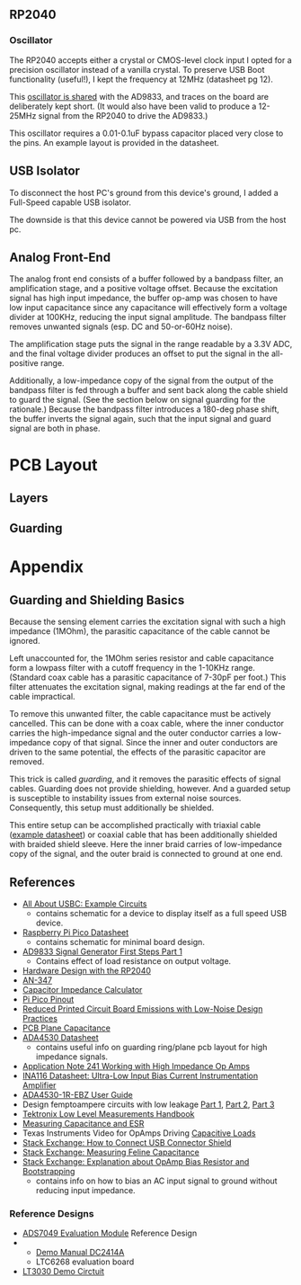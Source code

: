 ## RP2040

### Oscillator
The RP2040 accepts either a crystal or CMOS-level clock input
I opted for a precision oscillator instead of a vanilla crystal.
To preserve USB Boot functionality (useful!), I kept the frequency at 12MHz (datasheet pg 12).

This [oscillator is shared](https://electronics.stackexchange.com/questions/27989/sharing-an-oscillator-between-two-ics) with the AD9833, and traces on the board are deliberately kept short.
(It would also have been valid to produce a 12-25MHz signal from the RP2040 to drive the AD9833.)

This oscillator requires a 0.01-0.1uF bypass capacitor placed very close to the pins.
An example layout is provided in the datasheet.


## USB Isolator
To disconnect the host PC's ground from this device's ground, I added a Full-Speed capable USB isolator.

The downside is that this device cannot be powered via USB from the host pc.


## Analog Front-End
The analog front end consists of a buffer followed by a bandpass filter, an amplification stage, and a positive voltage offset.
Because the excitation signal has high input impedance, the buffer op-amp was chosen to have low input capacitance since any capacitance will effectively form a voltage divider at 100KHz, reducing the input signal amplitude.
The bandpass filter removes unwanted signals (esp. DC and 50-or-60Hz noise).

The amplification stage puts the signal in the range readable by a 3.3V ADC, and the final voltage divider produces an offset to put the signal in the all-positive range.

Additionally, a low-impedance copy of the signal from the output of the bandpass filter is fed through a buffer and sent back along the cable shield to guard the signal.
(See the section below on signal guarding for the rationale.)
Because the bandpass filter introduces a 180-deg phase shift, the buffer inverts the signal again, such that the input signal and guard signal are both in phase.

# PCB Layout

## Layers

## Guarding

# Appendix

## Guarding and Shielding Basics
Because the sensing element carries the excitation signal with such a high impedance (1MOhm), the parasitic capacitance of the cable cannot be ignored.

Left unaccounted for, the 1MOhm series resistor and cable capacitance form a lowpass filter with a cutoff frequency in the 1-10KHz range.
(Standard coax cable has a parasitic capacitance of 7-30pF per foot.)
This filter attenuates the excitation signal, making readings at the far end of the cable impractical.

To remove this unwanted filter, the cable capacitance must be actively cancelled.
This can be done with a coax cable, where the inner conductor carries the high-impedance signal and the outer conductor carries a low-impedance copy of that signal.
Since the inner and outer conductors are driven to the same potential, the effects of the parasitic capacitor are removed.

This trick is called *guarding*, and it removes the parasitic effects of signal cables.
Guarding does not provide shielding, however.
And a guarded setup is susceptible to instability issues from external noise sources.
Consequently, this setup must additionally be shielded.

This entire setup can be accomplished practically with triaxial cable ([example datasheet](https://www.te.com/commerce/DocumentDelivery/DDEController?Action=srchrtrv&DocNm=7528A5314&DocType=Customer+Drawing&DocLang=English)) or coaxial cable that has been additionally shielded with braided shield sleeve.
Here the inner braid carries of low-impedance copy of the signal, and the outer braid is connected to ground at one end.


## References
* [All About USBC: Example Circuits](https://hackaday.com/2023/08/07/all-about-usb-c-example-circuits/)
  * contains schematic for a device to display itself as a full speed USB device.
* [Raspberry Pi Pico Datasheet](https://datasheets.raspberrypi.com/pico/pico-datasheet.pdf)
  * contains schematic for minimal board design.
* [AD9833 Signal Generator First Steps Part 1](https://daumemo.com/diy-ad9833-signal-generator-first-steps-part-1/)
  * Contains effect of load resistance on output voltage.
* [Hardware Design with the RP2040](https://datasheets.raspberrypi.com/rp2040/hardware-design-with-rp2040.pdf)
* [AN-347](https://www.analog.com/media/en/technical-documentation/application-notes/41727248AN_347.pdf)
* [Capacitor Impedance Calculator](https://www.allaboutcircuits.com/tools/capacitor-impedance-calculator/)
* [Pi Pico Pinout](https://www.raspberrypi-spy.co.uk/wp-content/uploads/2021/01/raspberry_pi_pico_pinout.png)
* [Reduced Printed Circuit Board Emissions with Low-Noise Design Practices](https://ntrs.nasa.gov/api/citations/20120009353/downloads/20120009353.pdf)
* [PCB Plane Capacitance](https://www.intel.com/content/www/us/en/docs/programmable/683073/current/plane-capacitance.html)
* [ADA4530 Datasheet](https://www.analog.com/media/en/technical-documentation/data-sheets/ADA4530-1.pdf)
  * contains useful info on guarding ring/plane pcb layout for high impedance signals.
* [Application Note 241 Working with High Impedance Op Amps](https://ti.com/lit/an/snoa664/snoa664.pdf?ts=1689978784221&ref_url=https%253A%252F%252Fwww.ti.com%252https://meettechniek.info/passive/capacitance.htmlFproduct%252FLM3900)
* [INA116 Datasheet: Ultra-Low Input Bias Current Instrumentation Amplifier](https://www.ti.com/lit/ds/symlink/ina116.pdf)
* [ADA4530-1R-EBZ User Guide](https://www.analog.com/media/en/technical-documentation/user-guides/ADA4530-1R-EBZ_UG-865.pdf)
* Design femptoampere circuits with low leakage [Part 1](https://www.edn.com/design-femtoampere-circuits-with-low-leakage-part-one/), [Part 2](https://www.edn.com/design-femtoampere-circuits-with-low-leakage-part-2-component-selection/), [Part 3](https://www.edn.com/design-femtoampere-circuits-with-low-leakage-part-3-low-current-design-techniques/)
* [Tektronix Low Level Measurements Handbook](https://www.tek.com/en/documents/product-article/keithley-low-level-measurements-handbook---7th-edition#C2section0)
* [Measuring Capacitance and ESR](https://meettechniek.info/passive/capacitance.html)
* Texas Instruments Video for OpAmps Driving [Capacitive Loads](https://www.youtube.com/watch?v=ER2x0djZ7oU)
* [Stack Exchange: How to Connect USB Connector Shield](https://electronics.stackexchange.com/questions/4515/how-to-connect-usb-connector-shield)
* [Stack Exchange: Measuring Feline Capacitance](https://electronics.stackexchange.com/questions/152090/measuring-feline-capacitance)
* [Stack Exchange: Explanation about OpAmp Bias Resistor and Bootstrapping](https://electronics.stackexchange.com/questions/586839/explanation-about-op-amp-bias-resistor-and-bootstrapping)
  * contains info on how to bias an AC input signal to ground without reducing input impedance.
### Reference Designs
* [ADS7049 Evaluation Module](https://www.ti.com/lit/ug/sbau382a/sbau382a.pdf?ts=1693010385528&ref_url=https%253A%252F%252Fwww.ti.com%252Fproduct%252FADS7029-Q1) Reference Design
* * [Demo Manual DC2414A](https://www.analog.com/media/en/technical-documentation/user-guides/DC2414AF.PDF)
  * LTC6268 evaluation board
* [LT3030 Demo Circtuit](https://www.analog.com/media/en/technical-documentation/eval-board-schematic/DC1855A-2-SCH.pdf)

